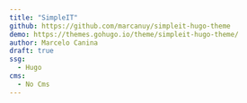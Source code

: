 ```yaml
---
title: "SimpleIT"
github: https://github.com/marcanuy/simpleit-hugo-theme
demo: https://themes.gohugo.io/theme/simpleit-hugo-theme/
author: Marcelo Canina
draft: true
ssg:
  - Hugo
cms:
  - No Cms
---
```

